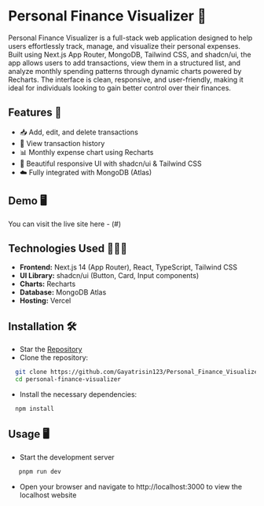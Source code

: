 # Personal Finance Visualizer 💸

Personal Finance Visualizer is a full-stack web application designed to help users effortlessly track, manage, and visualize their personal expenses. Built using Next.js App Router, MongoDB, Tailwind CSS, and shadcn/ui, the app allows users to add transactions, view them in a structured list, and analyze monthly spending patterns through dynamic charts powered by Recharts. The interface is clean, responsive, and user-friendly, making it ideal for individuals looking to gain better control over their finances.

## Features 🚀

- 📥 Add, edit, and delete transactions
- 📃 View transaction history
- 📊 Monthly expense chart using Recharts
- 🎨 Beautiful responsive UI with shadcn/ui & Tailwind CSS
- ☁️ Fully integrated with MongoDB (Atlas)

## Demo 🖥️
You can visit the live site here - (#)

## Technologies Used 👨🏻‍💻
- **Frontend:** Next.js 14 (App Router), React, TypeScript, Tailwind CSS
- **UI Library:** shadcn/ui (Button, Card, Input components)
- **Charts:** Recharts
- **Database:** MongoDB Atlas
- **Hosting:** Vercel 

## Installation 🛠️

- Star the [Repository](https://github.com/Gayatrisin123/Personal_Finance_Visualizer)
- Clone the repository:
```bash
  git clone https://github.com/Gayatrisin123/Personal_Finance_Visualizer.git
  cd personal-finance-visualizer
```
- Install the necessary dependencies:
```bash
  npm install
```

## Usage 🖥️
- Start the development server
```bash
   pnpm run dev
 ```
- Open your browser and navigate to http://localhost:3000 to view the localhost website


